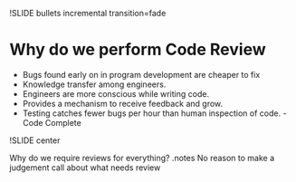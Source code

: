 !SLIDE bullets incremental transition=fade

# Why do we perform Code Review

* Bugs found early on in program development are cheaper to fix
* Knowledge transfer among engineers.
* Engineers are more conscious while writing code.
* Provides a mechanism to receive feedback and grow.
* Testing catches fewer bugs per hour than human inspection of code. - Code Complete


!SLIDE center

Why  do we require reviews for everything?
.notes No reason to make a judgement call about what needs review
